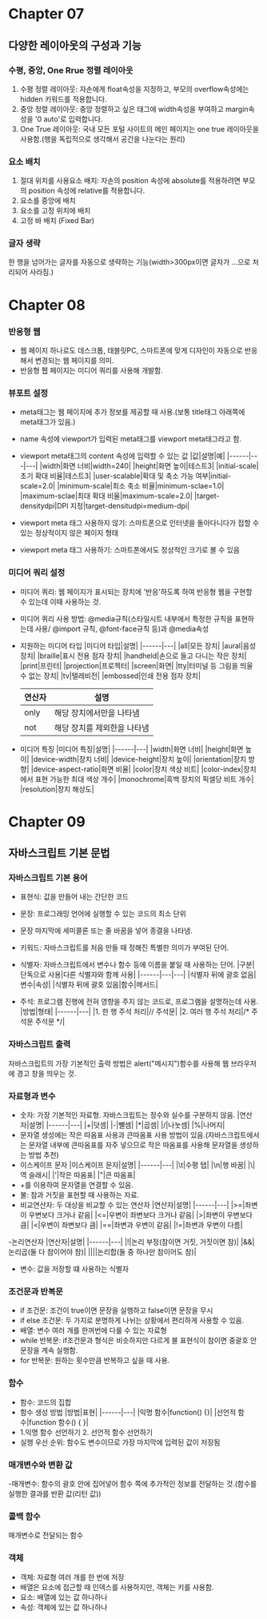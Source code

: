 # Chapter 07
## 다양한 레이아웃의 구성과 기능
### 수평, 중앙, One Rrue 정렬 레이아웃
1. 수평 정렬 레이아웃: 자손에게 float속성을 지정하고, 부모의 overflow속성에는 hidden 키워드를 적용합니다.
2. 중앙 정렬 레이아웃: 중앙 정렬하고 싶은 태그에 width속성을 부여하고 margin속성을 '0 auto'로 입력합니다.
3. One True 레이아웃: 국내 모든 포털 사이트의 메인 페이지는 one true 레이아웃을 사용함.(행을 독립적으로 생각해서 공간을 나눈다는 원리)
### 요소 배치
1. 절대 위치를 사용요소 배치: 자손의 position 속성에 absolute를 적용하려면 부모의 position 속성에 relative를 적용합니다.
2. 요소를 중앙에 배치
3. 요소를 고정 위치에 배치
4. 고정 바 배치 (Fixed Bar)
### 글자 생략
한 행을 넘어가는 글자를 자동으로 생략하는 기능(width>300px이면 글자가 ...으로 처리되어 사라짐.)
# Chapter 08
### 반응형 웹
- 웹 페이지 하나로도 데스크톱, 태블릿PC, 스마트폰에 맞게 디자인이 자동으로 반응해서 변경되는 웹 페이지를 의미.
- 반응형 휍 페이지는 미디어 쿼리를 사용해 개발함.
### 뷰포트 설정
- meta태그는 웹 페이지에 추가 정보를 제공할 때 사용.(보통 title태그 아래쪽에 meta태그가 있음.)
- name 속성에 viewport가 입력된 meta태그를 viewport meta태그라고 함.
  
- viewport meta태그의 content 속성에 입력할 수 있는 값
  |값|설명|예|
  |------|---|---|
  |width|화면 너비|width=240|
  |height|화면 높이|테스트3|
  |initial-scale|초기 확대 비율|테스트3|
  |user-scalable|확대 및 축소 가능 여부|initial-scale=2.0|
  |minimum-scale|최소 축소 비율|minimum-sclae=1.0|
  |maximum-sclae|최대 확대 비율|maximum-scale=2.0|
  |target-densitydpi|DPI 지정|target-densitudpi=medium-dpi|
- viewport meta 태그 사용하지 않기: 스마트폰으로 인터넷을 돌아다니다가 접할 수 있는 정상적이지 않은 페이지 형태
- viewport meta 태그 사용하기: 스마트폰에서도 정상적인 크기로 볼 수 있음

### 미디어 쿼리 설정
- 미디어 쿼리: 웹 페이지가 표시되는 장치에 '반응'하도록 하여 반응형 웹을 구현할 수 있는데 이때 사용하는 것.
- 미디어 쿼리 사용 방법: @media규칙(스타일시트 내부에서 특정한 규칙을 표현하는데 사용/ @import 규칙, @font-face규칙 등)과 @media속성
- 지원하는 미디어 타입
  |미디어 타입|설명|
  |------|---|
  |all|모든 장치|
  |aural|음성 장치|
  |braille|표시 전용 점자 장치|
  |handheld|손으로 들고 다니는 작은 장치|
  |print|프린터|
  |projection|프로젝터|
  |screen|화면|
  |tty|터미널 등 그림을 띄울 수 없는 장치|
  |tv|텔레비전|
  |embossed|인쇄 전용 점자 장치|

  |연산자|설명|
  |------|---|
  |only|해당 장치에서만을 나타냄|
  |not|해당 장치를 제외한을 나타냄|
  
- 미디어 특징
  |미디어 특징|설명|
  |------|---|
  |width|화면 너비|
  |height|화면 높이|
  |device-width|장치 너비|
  |device-height|장치 높이|
  |orientation|장치 방향|
  |device-aspect-ratio|화면 비율|
  |color|장치 색상 비트|
  |color-index|장치에서 표현 가능한 최대 색상 개수|
  |monochrome|흑백 장치의 픽셀당 비트 개수|
  |resolution|장치 해상도|

# Chapter 09
## 자바스크립트 기본 문법
### 자바스크립트 기본 용어
- 표현식: 값을 만들어 내는 간단한 코드
- 문장: 프로그래밍 언어에 실행할 수 있는 코드의 최소 단위
- 문장 마지막에 세미콜론 또는 줄 바꿈을 넣어 종결을 나타냄.
- 키워드: 자바스크립트를 처음 만들 때 정해진 특별한 의미가 부여된 단어.
- 식별자: 자바스크립트에서 변수나 함수 등에 이름을 붙일 때 사용하는 단어.
  |구분|단독으로 사용|다른 식별자와 함께 사용|
  |------|---|---|
  |식별자 뒤에 괄호 없음|변수|속성|
  |식별자 뒤에 괄호 있음|함수|메서드|

- 주석: 프로그램 진행에 전혀 영향을 주지 않는 코드로, 프로그램을 설명하는데 사용.
  |방법|형태|
  |------|---|
  |1. 한 행 주석 처리|// 주석문|
  |2. 여러 행 주석 처리|/* 주석문 주석문 */|

### 자바스크립트 출력
자바스크립트의 가장 기본적인 출력 방법은 alert("메시지")함수를 사용해 웹 브라우저에 경고 창을 띄우는 것.
### 자료형과 변수
- 숫자: 가장 기본적인 자료형. 자바스크립트는 정수와 실수를 구분하지 않음.
  |연산자|설명|
  |------|---|
  |+|덧셈|
  |-|뺄셈|
  |*|곱셈|
  |/|나눗셈|
  |%|나머지|
- 문자열 생성에는 작은 따옴표 사용과 큰따옴표 사용 방법이 있음.(자바스크립트에서는 문자열 내부에 큰따옴표를 자주 넣으므로 작은 따옴표를 사용해 문자열을 생성하는 방법 추천)
- 이스케이프 문자
  |이스케이프 문자|설명|
  |------|---|
  |\t|수평 탭|
  |\n|행 바꿈|
  |\\|역 슬래시|
  |\'|작은 따옴표|
  |\"|큰 따옴표|
- +를 이용하여 문자열을 연결할 수 있음.
- 불: 참과 거짓을 표현할 때 사용하는 자료.
- 비교연산자: 두 대상을 비교할 수 있는 연산자
  |연산자|설명|
  |------|---|
  |>=|좌변이 우변보다 크거나 같음|
  |<=|우변이 좌변보다 크거나 같음|
  |>|좌변이 우변보다 큼|
  |<|우변이 좌변보다 큼|
  |==|좌변과 우변이 같음|
  |!=|좌변과 우변이 다름|

-논리연산자
 |연산자|설명|
 |------|---|
 |!|논리 부정(참이면 거짓, 거짓이면 참)|
 |&&|논리곱(둘 다 참이어야 참)|
 ||||논리합(둘 중 하나만 참이어도 참)|

- 변수: 값을 저장할 떄 사용하는 식별자
### 조건문과 반복문
- if 조건문: 조건이 true이면 문장을 실행하고 false이면 문장을 무시
- if else 조건문: 두 가지로 분명하게 나뉘는 상황에서 편리하게 사용할 수 있음.
- 배열: 변수 여러 개를 한꺼번에 다룰 수 있는 자료형
- while 반복문: if조건문과 형식은 비슷하지만 다르게 불 표현식이 참이면 중괄호 안 문장을 계속 실행함.
- for 반복문: 원하는 횟수만큼 반복하고 싶을 때 사용.
### 함수
- 함수: 코드의 집합
- 함수 생성 방법
  |방법|표현|
  |------|---|
  |익명 함수|function() {}|
  |선언적 함수|function 함수() { }|
 - 1.익명 함수 선언하기  2. 선언적 함수 선언하기
 - 실행 우선 순위: 함수도 변수이므로 가장 마지막에 입력된 값이 저장됨

### 매개변수와 변환 값
-매개변수: 함수의 괄호 안에 집어넣어 함수 쪽에 추가적인 정보를 전달하는 것.(함수를 실행한 결과를 반환 값(리턴 값))
### 콜백 함수
매개변수로 전달되는 함수

### 객체
- 객체: 자료형 여러 개를 한 번에 저장
- 배열은 요소에 접근할 때 인덱스를 사용하지만, 객체는 키를 사용함.
- 요소: 배열에 있는 값 하나하나
- 속성: 객체에 있는 값 하나하나
